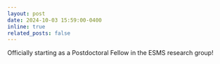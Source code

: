 ```yaml
---
layout: post
date: 2024-10-03 15:59:00-0400
inline: true
related_posts: false
---
```


Officially starting as a Postdoctoral Fellow in the ESMS research group!

